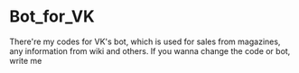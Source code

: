 # Bot_for_VK
There're my codes for VK's bot, which is used for sales from magazines, any information from wiki and others.
If you wanna change the code or bot, write me
